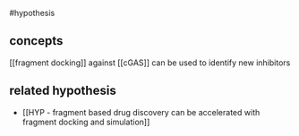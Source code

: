 #hypothesis 
## concepts
[[fragment docking]] against [[cGAS]] can be used to identify new inhibitors 

## related hypothesis
* [[HYP - fragment based drug discovery can be accelerated with fragment docking and simulation]]
